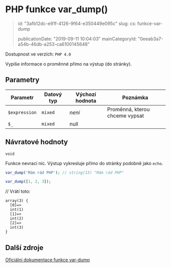 PHP funkce var_dump()
=====================

> id: "3afb12dc-e91f-4126-9f64-e350449e095c"
> slug:
> 	cs: funkce-var-dump
>
> publicationDate: "2019-09-11 10:04:03"
> mainCategoryId: "0eeab3a7-a54b-46db-a253-ca6100145648"

Dostupnost ve verzích: `PHP 4.0`

Vypíše informace o proměnné přímo na výstup (do stránky).

Parametry
--------------

| Parametr | Datový typ | Výchozí hodnota | Poznámka |
|-----|-----|-----|-----|
| `$expression` | `mixed` | *není* | Proměnná, kterou chceme vypsat |
| `$_` | `mixed` | null |  |


Návratové hodnoty
----------------

`void`

Funkce nevrací nic. Výstup vykresluje přímo do stránky podobně jako `echo`.

```php
var_dump('Mám rád PHP'); // string(13) "Mám rád PHP"
```

```php
var_dump([1, 2, 3]);
```

// Vrátí toto:

```
array(3) {
  [0]=>
  int(1)
  [1]=>
  int(2)
  [2]=>
  int(3)
}
```

Další zdroje
------------

[Oficiální dokumentace funkce var-dump](https://www.php.net/manual/en/function.var-dump.php)
